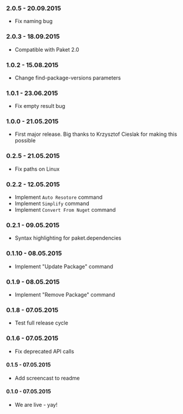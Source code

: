 ### 2.0.5 - 20.09.2015
* Fix naming bug

### 2.0.3 - 18.09.2015
* Compatible with Paket 2.0

### 1.0.2 - 15.08.2015
* Change find-package-versions parameters

### 1.0.1 - 23.06.2015
* Fix empty result bug

### 1.0.0 - 21.05.2015
* First major release. Big thanks to Krzysztof Cieslak for making this possible

### 0.2.5 - 21.05.2015
* Fix paths on Linux

### 0.2.2 - 12.05.2015
* Implement `Auto Resotore` command
* Implement `Simplify` command
* Implement `Convert From Nuget` command

### 0.2.1 - 09.05.2015
* Syntax highlighting for paket.dependencies

### 0.1.10 - 08.05.2015
* Implement "Update Package" command

### 0.1.9 - 08.05.2015
* Implement "Remove Package" command

### 0.1.8 - 07.05.2015
* Test full release cycle

### 0.1.6 - 07.05.2015
* Fix deprecated API calls

#### 0.1.5 - 07.05.2015
* Add screencast to readme

#### 0.1.0 - 07.05.2015
* We are live - yay!
